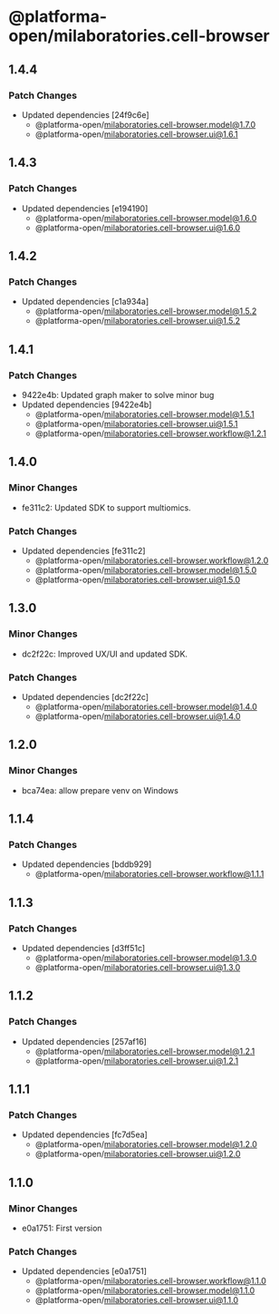 # @platforma-open/milaboratories.cell-browser

## 1.4.4

### Patch Changes

- Updated dependencies [24f9c6e]
  - @platforma-open/milaboratories.cell-browser.model@1.7.0
  - @platforma-open/milaboratories.cell-browser.ui@1.6.1

## 1.4.3

### Patch Changes

- Updated dependencies [e194190]
  - @platforma-open/milaboratories.cell-browser.model@1.6.0
  - @platforma-open/milaboratories.cell-browser.ui@1.6.0

## 1.4.2

### Patch Changes

- Updated dependencies [c1a934a]
  - @platforma-open/milaboratories.cell-browser.model@1.5.2
  - @platforma-open/milaboratories.cell-browser.ui@1.5.2

## 1.4.1

### Patch Changes

- 9422e4b: Updated graph maker to solve minor bug
- Updated dependencies [9422e4b]
  - @platforma-open/milaboratories.cell-browser.model@1.5.1
  - @platforma-open/milaboratories.cell-browser.ui@1.5.1
  - @platforma-open/milaboratories.cell-browser.workflow@1.2.1

## 1.4.0

### Minor Changes

- fe311c2: Updated SDK to support multiomics.

### Patch Changes

- Updated dependencies [fe311c2]
  - @platforma-open/milaboratories.cell-browser.workflow@1.2.0
  - @platforma-open/milaboratories.cell-browser.model@1.5.0
  - @platforma-open/milaboratories.cell-browser.ui@1.5.0

## 1.3.0

### Minor Changes

- dc2f22c: Improved UX/UI and updated SDK.

### Patch Changes

- Updated dependencies [dc2f22c]
  - @platforma-open/milaboratories.cell-browser.model@1.4.0
  - @platforma-open/milaboratories.cell-browser.ui@1.4.0

## 1.2.0

### Minor Changes

- bca74ea: allow prepare venv on Windows

## 1.1.4

### Patch Changes

- Updated dependencies [bddb929]
  - @platforma-open/milaboratories.cell-browser.workflow@1.1.1

## 1.1.3

### Patch Changes

- Updated dependencies [d3ff51c]
  - @platforma-open/milaboratories.cell-browser.model@1.3.0
  - @platforma-open/milaboratories.cell-browser.ui@1.3.0

## 1.1.2

### Patch Changes

- Updated dependencies [257af16]
  - @platforma-open/milaboratories.cell-browser.model@1.2.1
  - @platforma-open/milaboratories.cell-browser.ui@1.2.1

## 1.1.1

### Patch Changes

- Updated dependencies [fc7d5ea]
  - @platforma-open/milaboratories.cell-browser.model@1.2.0
  - @platforma-open/milaboratories.cell-browser.ui@1.2.0

## 1.1.0

### Minor Changes

- e0a1751: First version

### Patch Changes

- Updated dependencies [e0a1751]
  - @platforma-open/milaboratories.cell-browser.workflow@1.1.0
  - @platforma-open/milaboratories.cell-browser.model@1.1.0
  - @platforma-open/milaboratories.cell-browser.ui@1.1.0
